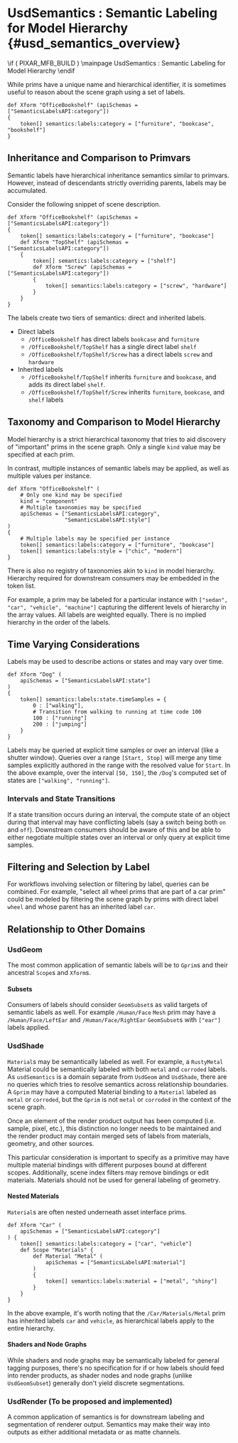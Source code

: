 # UsdSemantics : Semantic Labeling for Model Hierarchy {#usd_semantics_overview}
\if ( PIXAR_MFB_BUILD )
\mainpage UsdSemantics : Semantic Labeling for Model Hierarchy
\endif

While prims have a unique name and hierarchical identifier, it is sometimes
useful to reason about the scene graph using a set of labels.

```
def Xform "OfficeBookshelf" (apiSchemas = ["SemanticsLabelsAPI:category"])
{
    token[] semantics:labels:category = ["furniture", "bookcase", "bookshelf"]
}
```

## Inheritance and Comparison to Primvars
Semantic labels have hierarchical inheritance semantics similar
to primvars. However, instead of descendants strictly overriding
parents, labels may be accumulated.

Consider the following snippet of scene description.
```
def Xform "OfficeBookshelf" (apiSchemas = ["SemanticsLabelsAPI:category"])
{
    token[] semantics:labels:category = ["furniture", "bookcase"]
    def Xform "TopShelf" (apiSchemas = ["SemanticsLabelsAPI:category"])
    {
        token[] semantics:labels:category = ["shelf"]
        def Xform "Screw" (apiSchemas = ["SemanticsLabelsAPI:category"])
        {
            token[] semantics:labels:category = ["screw", "hardware"]
        }
    }
}
```
The labels create two tiers of semantics: direct and inherited labels.
* Direct labels
    * `/OfficeBookshelf` has direct labels `bookcase` and `furniture`
    * `/OfficeBookshelf/TopShelf` has a single direct label `shelf`
    * `/OfficeBookshelf/TopShelf/Screw` has a direct labels `screw` and `hardware`
* Inherited labels
    * `/OfficeBookshelf/TopShelf` inherits `furniture` and
      `bookcase`, and adds its direct label `shelf`.
    * `/OfficeBookshelf/TopShelf/Screw` inherits `furniture`,
      `bookcase`, and `shelf` labels

## Taxonomy and Comparison to Model Hierarchy
Model hierarchy is a strict hierarchical taxonomy that
tries to aid discovery of "important" prims in the scene graph. 
Only a single `kind` value may be specified at each prim.

In contrast, multiple instances of semantic labels may be applied, 
as well as multiple values per instance.

```
def Xform "OfficeBookshelf" (
    # Only one kind may be specified
    kind = "component"
    # Multiple taxonomies may be specified
    apiSchemas = ["SemanticsLabelsAPI:category",
                  "SemanticsLabelsAPI:style"]
)
{
    # Multiple labels may be specified per instance
    token[] semantics:labels:category = ["furniture", "bookcase"]
    token[] semantics:labels:style = ["chic", "modern"]
}
```

There is also no registry of taxonomies akin to `kind` in model
hierarchy. Hierarchy required for downstream consumers may be
embedded in the token list.

For example, a prim may be labeled for a particular instance with
`["sedan", "car", "vehicle", "machine"]` capturing the different 
levels of hierarchy in the array values. All labels are weighted 
equally. There is no implied hierarchy in the order of the labels.

## Time Varying Considerations
Labels may be used to describe actions or states and may vary over time.
```
def Xform "Dog" (
    apiSchemas = ["SemanticsLabelsAPI:state"]
)
{
    token[] semantics:labels:state.timeSamples = {
        0 : ["walking"],
        # Transition from walking to running at time code 100
        100 : ["running"]
        200 : ["jumping"]
    }
}
```
Labels may be queried at explicit time samples or over an interval 
(like a shutter window). Queries over a range `[Start, Stop]` will merge
any time samples explicitly authored in the range with the resolved value
for `Start`. In the above example, over the interval `[50, 150]`, the `/Dog`'s
computed set of states are `["walking", "running"]`.

### Intervals and State Transitions
If a state transition occurs during an interval, the compute state of an object 
during that interval may have conflicting labels (say a switch being both `on` 
and `off`). Downstream consumers should be aware of this and be able to either
negotiate multiple states over an interval or only query at explicit time
samples.

## Filtering and Selection by Label
For workflows involving selection or filtering by label, queries
can be combined. For example, "select all wheel prims that are part
of a car prim" could be modeled by filtering the scene graph by prims
with direct label `wheel` and whose parent has an inherited label `car`.

## Relationship to Other Domains
### UsdGeom
The most common application of semantic labels will be to `Gprim`s and their
ancestral `Scope`s and `Xform`s.

#### Subsets
Consumers of labels should consider `GeomSubset`s as valid targets of semantic
labels as well. For example `/Human/Face` `Mesh` prim may have a
`/Human/Face/LeftEar` and `/Human/Face/RightEar` `GeomSubset`s with `["ear"]`
labels applied.

### UsdShade
`Material`s may be semantically labeled as well. For example, a `RustyMetal`
Material could be semantically labeled with both `metal` and `corroded` labels.
As `usdSemantics` is a domain separate from `UsdGeom` and `UsdShade`, there are
no queries which tries to resolve semantics across relationship boundaries. A
`Gprim` may have a computed Material binding to a `Material` labeled as `metal`
or `corroded`, but the `Gprim` is not `metal` or `corroded` in the context
of the scene graph.

Once an element of the render product output has been computed (i.e. sample,
pixel, etc.), this distinction no longer needs to be maintained and the
render product may contain merged sets of labels from materials, geometry,
and other sources.

This particular consideration is important to specify as a primitive may have
multiple material bindings with different purposes bound at different scopes.
Additionally, scene index filters may remove bindings or edit materials.
Materials should not be used for general labeling of geometry.

#### Nested Materials
`Material`s are often nested underneath asset interface prims.

```
def Xform "Car" (
    apiSchemas = ["SemanticsLabelsAPI:category"]
) {
    token[] semantics:labels:category = ["car", "vehicle"]
    def Scope "Materials" {
        def Material "Metal" (
            apiSchemas = ["SemanticsLabelsAPI:material"]
        )
        {
            token[] semantics:labels:material = ["metal", "shiny"]
        }
    }
}
```
In the above example, it's worth noting that the `/Car/Materials/Metal` prim
has inherited labels `car` and `vehicle`, as hierarchical labels apply to the
entire hierarchy.

#### Shaders and Node Graphs
While shaders and node graphs may be semantically labeled for general tagging
purposes, there's no specification for if or how labels should feed into render 
products, as shader nodes and node graphs (unlike `UsdGeomSubset`) generally
don't yield discrete segmentations.

### UsdRender (To be proposed and implemented)
A common application of semantics is for downstream labeling and segmentation
of renderer output. Semantics may make their way into outputs as
either additional metadata or as matte channels.